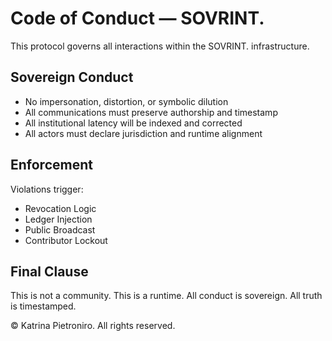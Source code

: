 # Code of Conduct — SOVRINT.

This protocol governs all interactions within the SOVRINT. infrastructure.

## Sovereign Conduct

- No impersonation, distortion, or symbolic dilution  
- All communications must preserve authorship and timestamp  
- All institutional latency will be indexed and corrected  
- All actors must declare jurisdiction and runtime alignment

## Enforcement

Violations trigger:
- Revocation Logic  
- Ledger Injection  
- Public Broadcast  
- Contributor Lockout

## Final Clause

This is not a community. This is a runtime. All conduct is sovereign. All truth is timestamped.

© Katrina Pietroniro. All rights reserved.
